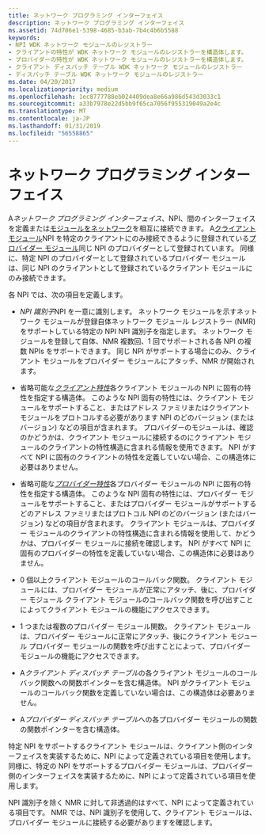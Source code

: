 ```yaml
---
title: ネットワーク プログラミング インターフェイス
description: ネットワーク プログラミング インターフェイス
ms.assetid: 74d706e1-5398-4685-b3ab-7b4c4b6b5588
keywords:
- NPI WDK ネットワーク モジュールのレジストラー
- クライアントの特性が WDK ネットワーク モジュールのレジストラーを構造体します。
- プロバイダーの特性が WDK ネットワーク モジュールのレジストラーを構造体します。
- クライアント ディスパッチ テーブル WDK ネットワーク モジュールのレジストラー
- ディスパッチ テーブル WDK ネットワーク モジュールのレジストラー
ms.date: 04/20/2017
ms.localizationpriority: medium
ms.openlocfilehash: 1ec8777788eb024409dea8e66a986d543d3033c1
ms.sourcegitcommit: a33b7978e22d5bb9f65ca7056f955319049a2e4c
ms.translationtype: MT
ms.contentlocale: ja-JP
ms.lasthandoff: 01/31/2019
ms.locfileid: "56558865"
---
```

# <a name="network-programming-interface"></a>ネットワーク プログラミング インターフェイス


A*ネットワーク プログラミング インターフェイス*、NPI、間のインターフェイスを定義または[モジュールをネットワーク](network-module.md)を相互に接続できます。 A[クライアント モジュール](client-module.md)NPI を特定のクライアントにのみ接続できるように登録されている[プロバイダー モジュール](provider-module.md)同じ NPI のプロバイダーとして登録されています。 同様に、特定 NPI のプロバイダーとして登録されているプロバイダー モジュールは、同じ NPI のクライアントとして登録されているクライアント モジュールにのみ接続できます。

各 NPI では、次の項目を定義します。

-   *NPI 識別子*NPI を一意に識別します。 ネットワーク モジュールを示すネットワーク モジュールが登録自体ネットワーク モジュール レジストラー (NMR) をサポートしている特定の NPI NPI 識別子を指定します。 ネットワーク モジュールを登録して自体、NMR 複数回、1 回でサポートされる各 NPI の複数 NPIs をサポートできます。 同じ NPI がサポートする場合にのみ、クライアント モジュールをプロバイダー モジュールにアタッチ、NMR が開始されます。

-   省略可能な[*クライアント特性*](https://msdn.microsoft.com/library/windows/hardware/ff568812)各クライアント モジュールの NPI に固有の特性を指定する構造体。 このような NPI 固有の特性には、クライアント モジュールをサポートすること、またはアドレス ファミリまたはクライアント モジュールをプロトコルする必要があります NPI のどのバージョン (またはバージョン) などの項目が含まれます。 プロバイダーのモジュールは、確認のかどうかは、クライアント モジュールに接続するのにクライアント モジュールのクライアントの特性構造に含まれる情報を使用できます。 NPI がすべて NPI に固有のクライアントの特性を定義していない場合、この構造体に必要はありません。

-   省略可能な[*プロバイダー特性*](https://msdn.microsoft.com/library/windows/hardware/ff568814)各プロバイダー モジュールの NPI に固有の特性を指定する構造体。 このような NPI 固有の特性には、プロバイダー モジュールをサポートすること、またはプロバイダー モジュールがサポートするどのアドレス ファミリまたはプロトコル NPI のどのバージョン (またはバージョン) などの項目が含まれます。 クライアント モジュールは、プロバイダー モジュールのクライアントの特性構造に含まれる情報を使用して、かどうかは、プロバイダー モジュールに接続を確認します。 NPI がすべて NPI に固有のプロバイダーの特性を定義していない場合、この構造体に必要はありません。

-   0 個以上クライアント モジュールのコールバック関数。 クライアント モジュールには、プロバイダー モジュールが正常にアタッチ、後に、プロバイダー モジュール クライアント モジュールのコールバック関数を呼び出すことによってクライアント モジュールの機能にアクセスできます。

-   1 つまたは複数のプロバイダー モジュール関数。 クライアント モジュールは、プロバイダー モジュールに正常にアタッチ、後にクライアント モジュール プロバイダー モジュールの関数を呼び出すことによって、プロバイダー モジュールの機能にアクセスできます。

-   A*クライアント ディスパッチ テーブル*の各クライアント モジュールのコールバック関数への関数ポインターを含む構造体。 NPI がクライアント モジュールのコールバック関数を定義していない場合は、この構造体は必要ありません。

-   A*プロバイダー ディスパッチ テーブル*への各プロバイダー モジュールの関数の関数ポインターを含む構造体。

特定 NPI をサポートするクライアント モジュールは、クライアント側のインターフェイスを実装するために、NPI によって定義されている項目を使用します。 同様に、特定の NPI をサポートするプロバイダー モジュールは、プロバイダー側のインターフェイスを実装するために、NPI によって定義されている項目を使用します。

NPI 識別子を除く NMR に対して非透過的はすべて、NPI によって定義されている項目です。 NMR では、NPI 識別子を使用して、クライアント モジュールは、プロバイダー モジュールに接続する必要がありますを確認します。

 

 





